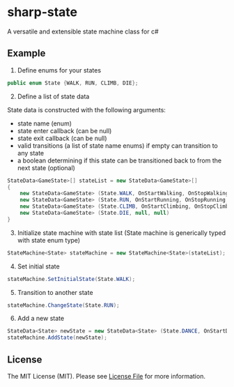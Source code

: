 # sharp-state

A versatile and extensible state machine class for c#

## Example

1. Define enums for your states

```csharp
public enum State {WALK, RUN, CLIMB, DIE};
```

2. Define a list of state data

  State data is constructed with the following arguments:
  - state name (enum)
  - state enter callback (can be null)
  - state exit callback (can be null)
  - valid transitions (a list of state name enums) if empty can transition to any state
  - a boolean determining if this state can be transitioned back to from the next state (optional)
  
```csharp
StateData<GameState>[] stateList = new StateData<GameState>[]
{
	new StateData<GameState> (State.WALK, OnStartWalking, OnStopWalking, new GameState[]{State.RUN, State.CLIMB, State.DIE}),
	new StateData<GameState> (State.RUN, OnStartRunning, OnStopRunning, new GameState[]{GameState.WALK, State.CLIMB, State.DIE}),
	new StateData<GameState> (State.CLIMB, OnStartClimbing, OnStopClimbing, new GameState[]{GameState.WALK, State.DIE}),
	new StateData<GameState> (State.DIE, null, null)
}
```

3. Initialize state machine with state list (State machine is generically typed with state enum type)

```csharp
StateMachine<State> stateMachine = new StateMachine<State>(stateList);
```
4. Set initial state

```csharp
stateMachine.SetInitialState(State.WALK);
```  
  
5. Transition to another state

```csharp
stateMachine.ChangeState(State.RUN);
```

6. Add a new state

```csharp
StateData<State> newState = new StateData<State> (State.DANCE, OnStartDancing, OnStopDancing);
stateMachine.AddState(newState);
```

## License
The MIT License (MIT). Please see [License File](https://github.com/sandyklark/sharp-messenger/blob/master/LICENSE.md) for more information.
